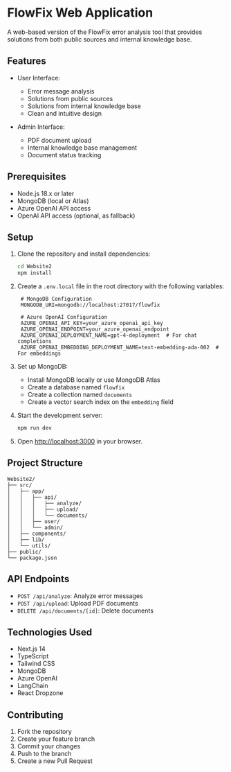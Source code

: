 # FlowFix Web Application

A web-based version of the FlowFix error analysis tool that provides solutions from both public sources and internal knowledge base.

## Features

- User Interface:

  - Error message analysis
  - Solutions from public sources
  - Solutions from internal knowledge base
  - Clean and intuitive design

- Admin Interface:
  - PDF document upload
  - Internal knowledge base management
  - Document status tracking

## Prerequisites

- Node.js 18.x or later
- MongoDB (local or Atlas)
- Azure OpenAI API access
- OpenAI API access (optional, as fallback)

## Setup

1. Clone the repository and install dependencies:

   ```bash
   cd Website2
   npm install
   ```

2. Create a `.env.local` file in the root directory with the following variables:

   ```
    # MongoDB Configuration
    MONGODB_URI=mongodb://localhost:27017/flowfix

    # Azure OpenAI Configuration
    AZURE_OPENAI_API_KEY=your_azure_openai_api_key
    AZURE_OPENAI_ENDPOINT=your_azure_openai_endpoint
    AZURE_OPENAI_DEPLOYMENT_NAME=gpt-4-deployment  # For chat completions
    AZURE_OPENAI_EMBEDDING_DEPLOYMENT_NAME=text-embedding-ada-002  # For embeddings
   ```

3. Set up MongoDB:

   - Install MongoDB locally or use MongoDB Atlas
   - Create a database named `flowfix`
   - Create a collection named `documents`
   - Create a vector search index on the `embedding` field

4. Start the development server:

   ```bash
   npm run dev
   ```

5. Open [http://localhost:3000](http://localhost:3000) in your browser.

## Project Structure

```
Website2/
├── src/
│   ├── app/
│   │   ├── api/
│   │   │   ├── analyze/
│   │   │   ├── upload/
│   │   │   └── documents/
│   │   ├── user/
│   │   └── admin/
│   ├── components/
│   ├── lib/
│   └── utils/
├── public/
└── package.json
```

## API Endpoints

- `POST /api/analyze`: Analyze error messages
- `POST /api/upload`: Upload PDF documents
- `DELETE /api/documents/[id]`: Delete documents

## Technologies Used

- Next.js 14
- TypeScript
- Tailwind CSS
- MongoDB
- Azure OpenAI
- LangChain
- React Dropzone

## Contributing

1. Fork the repository
2. Create your feature branch
3. Commit your changes
4. Push to the branch
5. Create a new Pull Request
